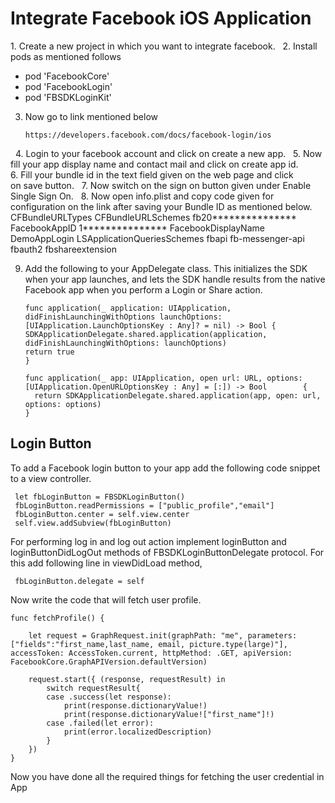 # Integrate Facebook iOS Application
1. Create a new project in which you want to integrate facebook.
 
2. Install pods as mentioned follows
* pod 'FacebookCore'            
* pod 'FacebookLogin'
* pod 'FBSDKLoginKit'
 
3. Now go to link mentioned below  

       https://developers.facebook.com/docs/facebook-login/ios
 
4. Login to your facebook account and click on create a new app.
 
5. Now fill your app display name and contact mail and click on create app id.
 
6. Fill your bundle id in the text field given on the web page and click on save button.
 
7. Now switch on the sign on button given under Enable Single Sign On.
 
8. Now open info.plist and copy code given for configuration on the link after saving your Bundle ID as mentioned below.
 
<key>CFBundleURLTypes</key>
<array>
  <dict>
  <key>CFBundleURLSchemes</key>
  <array>
    <string>fb20***************</string>
  </array>
  </dict>
</array>
<key>FacebookAppID</key>
<string>1***************</string>
<key>FacebookDisplayName</key>
<string>DemoAppLogin</string>
<key>LSApplicationQueriesSchemes</key>
<array>
  <string>fbapi</string>
  <string>fb-messenger-api</string>
  <string>fbauth2</string>
  <string>fbshareextension</string>
</array>

9. Add the following to your AppDelegate class. This initializes the SDK when your app launches, and lets the SDK handle results from the native Facebook app when you perform a Login or Share action.

       func application(_ application: UIApplication, didFinishLaunchingWithOptions launchOptions: [UIApplication.LaunchOptionsKey : Any]? = nil) -> Bool {
       SDKApplicationDelegate.shared.application(application, didFinishLaunchingWithOptions: launchOptions)
       return true
       }

       func application(_ app: UIApplication, open url: URL, options: [UIApplication.OpenURLOptionsKey : Any] = [:]) -> Bool        {
         return SDKApplicationDelegate.shared.application(app, open: url, options: options)
       }


## Login Button

To add a Facebook login button to your app add the following code snippet to a view controller.

     let fbLoginButton = FBSDKLoginButton()
     fbLoginButton.readPermissions = ["public_profile","email"]
     fbLoginButton.center = self.view.center
     self.view.addSubview(fbLoginButton)

For performing log in and log out action implement loginButton and loginButtonDidLogOut methods of FBSDKLoginButtonDelegate protocol. 
For this add following line in viewDidLoad method,
    
     fbLoginButton.delegate = self

Now write the code that will fetch user profile.

    func fetchProfile() {
    
        let request = GraphRequest.init(graphPath: "me", parameters: ["fields":"first_name,last_name, email, picture.type(large)"], accessToken: AccessToken.current, httpMethod: .GET, apiVersion: FacebookCore.GraphAPIVersion.defaultVersion)
        
        request.start({ (response, requestResult) in
            switch requestResult{
            case .success(let response):
                print(response.dictionaryValue!)
                print(response.dictionaryValue!["first_name"]!)
            case .failed(let error):
                print(error.localizedDescription)
            }
        })
    }

Now you have done all the required things for fetching the user credential in App
